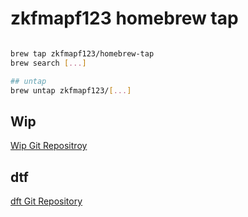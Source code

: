 # zkfmapf123 homebrew tap

```sh

brew tap zkfmapf123/homebrew-tap
brew search [...]

## untap
brew untap zkfmapf123/[...]

```

## Wip

<a href="https://github.com/zkfmapf123/Wip"> Wip Git Repositroy </a>

## dtf

<a href="https://github.com/zkfmapf123/dtf"> dft Git Repository </a>